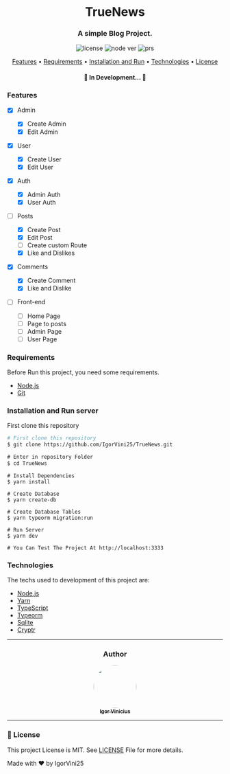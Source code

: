 <h1 align="center">TrueNews</h1>
<h3 align="center">A simple Blog Project.</h3>
<div align="center">

![license](https://img.shields.io/static/v1?label=license&message=MIT&color=blue)
![node ver](https://img.shields.io/static/v1?label=Node&message=14.18.1&color=blue)
![prs](https://img.shields.io/static/v1?label=PRs&message=welcome&color=green)

</div>

<p align="center">
 <a href="#features">Features</a> •
 <a href="#requirements">Requirements</a> • 
 <a href="#installation-and-run-server">Installation and Run</a> • 
 <a href="#technologies">Technologies</a> •
 <a href="#memo-license">License</a>
</p>

<h4 align="center"> 
	🚧 In Development...  🚧
</h4>

### Features

- [x] Admin

  - [x] Create Admin
  - [x] Edit Admin

- [x] User

  - [x] Create User
  - [x] Edit User

- [x] Auth

  - [x] Admin Auth
  - [x] User Auth

- [ ] Posts

  - [x] Create Post
  - [x] Edit Post
  - [ ] Create custom Route
  - [x] Like and Dislikes

- [x] Comments

  - [x] Create Comment
  - [x] Like and Dislike

- [ ] Front-end
  - [ ] Home Page
  - [ ] Page to posts
  - [ ] Admin Page
  - [ ] User Page

### Requirements

Before Run this project, you need some requirements.

- [Node.js](https://nodejs.org/en/)
- [Git](https://git-scm.com)

### Installation and Run server

First clone this repository

```bash
# First clone this repository
$ git clone https://github.com/IgorVini25/TrueNews.git
```

```cmd
# Enter in repository Folder
$ cd TrueNews
```

```node
# Install Dependencies
$ yarn install

# Create Database
$ yarn create-db

# Create Database Tables
$ yarn typeorm migration:run

# Run Server
$ yarn dev

# You Can Test The Project At http://localhost:3333
```

### Technologies

The techs used to development of this project are:

- [Node.js](https://nodejs.org/en/)
- [Yarn](https://yarnpkg.com/)
- [TypeScript](https://www.typescriptlang.org/)
- [Typeorm](https://typeorm.io/#/)
- [Sqlite](https://www.sqlite.org/index.html)
- [Cryptr](https://www.npmjs.com/package/cryptr)

---

<div align="center">
 <h3>Author</h3>
 <a href="https://github.com/IgorVini25">
  <img style="border-radius: 50%;" src="https://github.com/IgorVini25.png" width="100px;" alt=""/>
  <br />
  <sub><b>Igor Vinicius</b></sub>
 </a>
</div>

---

### :memo: License

This project License is MIT. See [LICENSE](LICENSE) File for more details.

Made with ♥ by IgorVini25
